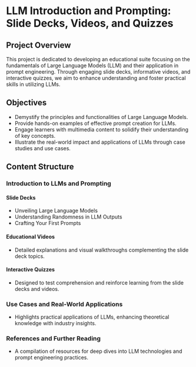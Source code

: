 # LLM Introduction and Prompting: Slide Decks, Videos, and Quizzes

## Project Overview
This project is dedicated to developing an educational suite focusing on the fundamentals of Large Language Models (LLM) and their application in prompt engineering. Through engaging slide decks, informative videos, and interactive quizzes, we aim to enhance understanding and foster practical skills in utilizing LLMs.

## Objectives
- Demystify the principles and functionalities of Large Language Models.
- Provide hands-on examples of effective prompt creation for LLMs.
- Engage learners with multimedia content to solidify their understanding of key concepts.
- Illustrate the real-world impact and applications of LLMs through case studies and use cases.

## Content Structure
### Introduction to LLMs and Prompting
#### Slide Decks
- Unveiling Large Language Models
- Understanding Randomness in LLM Outputs
- Crafting Your First Prompts

#### Educational Videos
- Detailed explanations and visual walkthroughs complementing the slide deck topics.

#### Interactive Quizzes
- Designed to test comprehension and reinforce learning from the slide decks and videos.

### Use Cases and Real-World Applications
- Highlights practical applications of LLMs, enhancing theoretical knowledge with industry insights.

### References and Further Reading
- A compilation of resources for deep dives into LLM technologies and prompt engineering practices.




